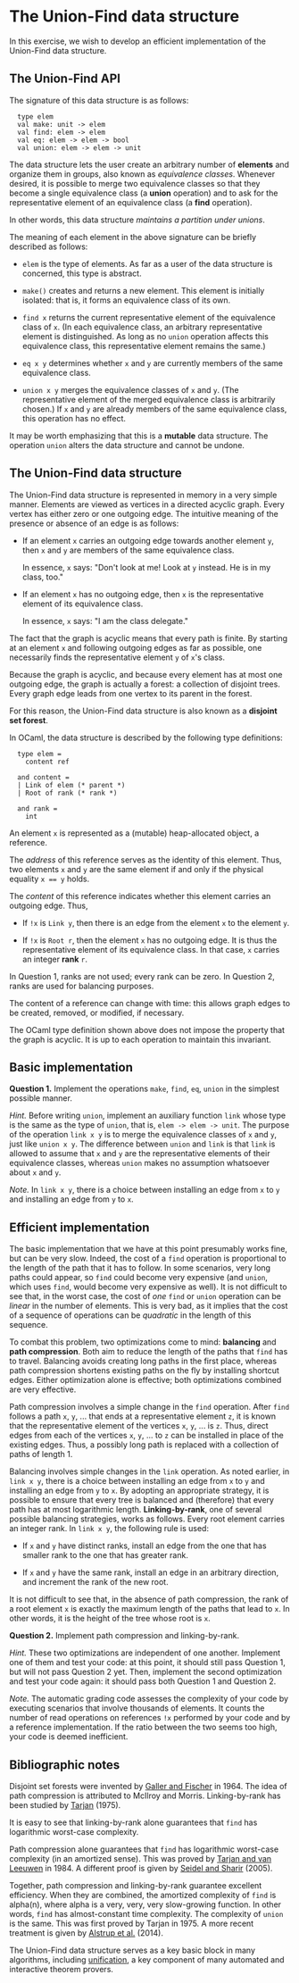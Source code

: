 # The Union-Find data structure

In this exercise, we wish to develop an efficient implementation
of the Union-Find data structure.

## The Union-Find API

The signature of this data structure is as follows:

```
  type elem
  val make: unit -> elem
  val find: elem -> elem
  val eq: elem -> elem -> bool
  val union: elem -> elem -> unit
```

The data structure lets the user create an arbitrary number of **elements**
and organize them in groups, also known as *equivalence classes*. Whenever
desired, it is possible to merge two equivalence classes so that they become a
single equivalence class (a **union** operation) and to ask for the
representative element of an equivalence class (a **find** operation).

In other words, this data structure *maintains a partition under unions*.

The meaning of each element in the above signature can be briefly described as
follows:

* `elem` is the type of elements. As far as a user of the data structure
  is concerned, this type is abstract.

* `make()` creates and returns a new element. This element is initially
  isolated: that is, it forms an equivalence class of its own.

* `find x` returns the current representative element of the equivalence class
  of `x`. (In each equivalence class, an arbitrary representative element is
  distinguished. As long as no `union` operation affects this equivalence
  class, this representative element remains the same.)

* `eq x y` determines whether `x` and `y` are currently members of the same
  equivalence class.

* `union x y` merges the equivalence classes of `x` and `y`. (The
  representative element of the merged equivalence class is arbitrarily
  chosen.) If `x` and `y` are already members of the same equivalence class,
  this operation has no effect.

It may be worth emphasizing that this is a **mutable** data structure. The
operation `union` alters the data structure and cannot be undone.

## The Union-Find data structure

The Union-Find data structure is represented in memory in a very simple
manner. Elements are viewed as vertices in a directed acyclic graph. Every
vertex has either zero or one outgoing edge. The intuitive meaning of the
presence or absence of an edge is as follows:

* If an element `x` carries an outgoing edge towards another element `y`, then
  `x` and `y` are members of the same equivalence class.

  In essence, `x` says: "Don't look at me! Look at `y` instead. He is in my
  class, too."

* If an element `x` has no outgoing edge, then `x` is the representative
  element of its equivalence class.

  In essence, `x` says: "I am the class delegate."

The fact that the graph is acyclic means that every path is finite. By
starting at an element `x` and following outgoing edges as far as possible,
one necessarily finds the representative element `y` of `x`'s class.

Because the graph is acyclic, and because every element has at most one
outgoing edge, the graph is actually a forest: a collection of disjoint
trees. Every graph edge leads from one vertex to its parent in the forest.

For this reason, the Union-Find data structure
is also known as a **disjoint set forest**.

In OCaml, the data structure is described by the following type definitions:

```
  type elem =
    content ref

  and content =
  | Link of elem (* parent *)
  | Root of rank (* rank *)

  and rank =
    int
```

An element `x` is represented as a (mutable) heap-allocated object, a reference.

The *address* of this reference serves as the identity of this element.
Thus, two elements `x` and `y` are the same element if and only if the
physical equality `x == y` holds.

The *content* of this reference indicates whether this element carries an
outgoing edge. Thus,

* If `!x` is `Link y`,
  then there is an edge from the element `x` to the element `y`.

* If `!x` is `Root r`,
  then the element `x` has no outgoing edge.
  It is thus the representative element of its equivalence class.
  In that case,
  `x` carries an integer **rank** `r`.

In Question 1, ranks are not used; every rank can be zero.
In Question 2, ranks are used for balancing purposes.

The content of a reference can change with time: this allows graph edges to be
created, removed, or modified, if necessary.

The OCaml type definition shown above does not impose the property that the
graph is acyclic. It is up to each operation to maintain this invariant.

## Basic implementation

**Question 1.** Implement the operations `make`, `find`, `eq`, `union` in the
  simplest possible manner.

*Hint.* Before writing `union`, implement an auxiliary function `link` whose
type is the same as the type of `union`, that is, `elem -> elem -> unit`. The
purpose of the operation `link x y` is to merge the equivalence classes of `x`
and `y`, just like `union x y`. The difference between `union` and `link` is
that `link` is allowed to assume that `x` and `y` are the representative
elements of their equivalence classes, whereas `union` makes no assumption
whatsoever about `x` and `y`.

*Note.* In `link x y`, there is a choice between installing an edge from `x`
to `y` and installing an edge from `y` to `x`.

## Efficient implementation

The basic implementation that we have at this point presumably works fine, but
can be very slow. Indeed, the cost of a `find` operation is proportional to
the length of the path that it has to follow. In some scenarios, very long
paths could appear, so `find` could become very expensive (and `union`, which
uses `find`, would become very expensive as well). It is not difficult to see
that, in the worst case, the cost of *one* `find` or `union` operation can be
*linear* in the number of elements. This is very bad, as it implies that the
cost of a sequence of operations can be *quadratic* in the length of this
sequence.

To combat this problem, two optimizations come to mind: **balancing** and **path
compression**. Both aim to reduce the length of the paths that `find` has to
travel. Balancing avoids creating long paths in the first place, whereas path
compression shortens existing paths on the fly by installing shortcut edges.
Either optimization alone is effective; both optimizations combined are very
effective.

Path compression involves a simple change in the `find` operation. After
`find` follows a path `x`, `y`, ... that ends at a representative element `z`,
it is known that the representative element of the vertices `x`, `y`, ... is
`z`. Thus, direct edges from each of the vertices `x`, `y`, ... to `z` can be
installed in place of the existing edges. Thus, a possibly long path is
replaced with a collection of paths of length 1.

Balancing involves simple changes in the `link` operation. As noted earlier,
in `link x y`, there is a choice between installing an edge from `x` to `y`
and installing an edge from `y` to `x`. By adopting an appropriate strategy,
it is possible to ensure that every tree is balanced and (therefore) that
every path has at most logarithmic length. **Linking-by-rank**, one of several
possible balancing strategies, works as follows. Every root element carries an
integer rank. In `link x y`, the following rule is used:

* If `x` and `y` have distinct ranks,
  install an edge from the one that has smaller rank
  to the one that has greater rank.

* If `x` and `y` have the same rank,
  install an edge in an arbitrary direction,
  and increment the rank of the new root.

It is not difficult to see that, in the absence of path compression, the rank
of a root element `x` is exactly the maximum length of the paths that lead to
`x`. In other words, it is the height of the tree whose root is `x`.

**Question 2.** Implement path compression and linking-by-rank.

*Hint.* These two optimizations are independent of one another. Implement one
of them and test your code: at this point, it should still pass Question 1,
but will not pass Question 2 yet. Then, implement the second optimization and
test your code again: it should pass both Question 1 and Question 2.

*Note.* The automatic grading code assesses the complexity of your code by
executing scenarios that involve thousands of elements. It counts the number
of read operations on references `!x` performed by your code and by a
reference implementation. If the ratio between the two seems too high, your
code is deemed inefficient.

## Bibliographic notes

Disjoint set forests were invented by
[Galler and Fischer](http://doi.acm.org/10.1145/364099.364331) in 1964.
The idea of path compression is attributed to McIlroy and Morris.
Linking-by-rank has been studied by
[Tarjan](http://www.csd.uwo.ca/~eschost/Teaching/07-08/CS445a/p215-tarjan.pdf)
(1975).

It is easy to see that linking-by-rank alone guarantees that `find` has
logarithmic worst-case complexity.

Path compression alone guarantees that `find` has logarithmic worst-case
complexity (in an amortized sense). This was proved by
[Tarjan and van Leeuwen](http://dx.doi.org/10.1145/62.2160) in 1984. A
different proof is given by
[Seidel and Sharir](http://dx.doi.org/10.1137/S0097539703439088) (2005).

Together, path compression and linking-by-rank guarantee excellent efficiency.
When they are combined, the amortized complexity of `find` is alpha(n), where
alpha is a very, very, very slow-growing function. In other words, `find`
has almost-constant time complexity. The complexity of `union` is the same.
This was first proved by Tarjan in 1975.
A more recent treatment is given by
[Alstrup et al.](http://doi.acm.org/10.1145/2636922) (2014).

The Union-Find data structure serves as a key basic block in many algorithms,
including [unification](https://en.wikipedia.org/wiki/Unification_(computer_science)),
a key component of many automated and interactive theorem provers.
